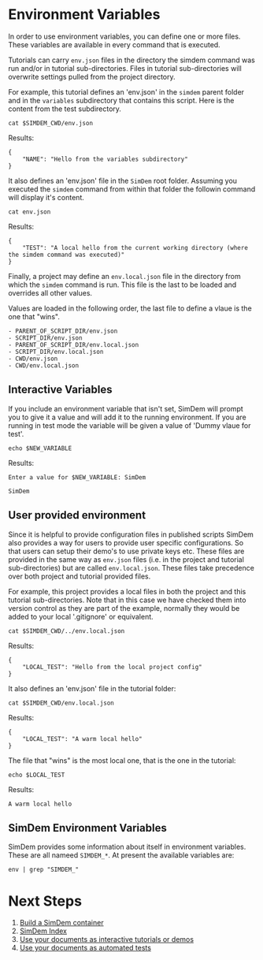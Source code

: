 # Environment Variables

In order to use environment variables, you can define one or more
files. These variables are available in every command that is
executed.

Tutorials can carry `env.json` files in the directory the simdem
command was run and/or in tutorial sub-directories. Files in tutorial
sub-directories will overwrite settings pulled from the project
directory.

For example, this tutorial defines an 'env.json' in the `simdem`
parent folder and in the `variables` subdirectory that contains this
script. Here is the content from the test subdirectory.

```
cat $SIMDEM_CWD/env.json
```

Results:

```
{
    "NAME": "Hello from the variables subdirectory"
}
```

It also defines an 'env.json' file in the `SimDem` root
folder. Assuming you executed the `simdem` command from within that
folder the followin command will display it's content.

```
cat env.json
```

Results:

```
{
    "TEST": "A local hello from the current working directory (where the simdem command was executed)"
}	
```

Finally, a project may define an `env.local.json` file in the
directory from which the `simdem` command is run. This file is the
last to be loaded and overrides all other values.

Values are loaded in the following order, the last file to define a
        vlaue is the one that "wins".
        
    - PARENT_OF_SCRIPT_DIR/env.json
    - SCRIPT_DIR/env.json
    - PARENT_OF_SCRIPT_DIR/env.local.json
    - SCRIPT_DIR/env.local.json
    - CWD/env.json
    - CWD/env.local.json


## Interactive Variables

If you include an environment variable that isn't set, SimDem will
prompt you to give it a value and will add it to the running
environment. If you are running in test mode the variable will be
given a value of 'Dummy vlaue for test'.

```
echo $NEW_VARIABLE
```

Results: 

``` Expected_Similarity=0
Enter a value for $NEW_VARIABLE: SimDem

SimDem

```

## User provided environment

Since it is helpful to provide configuration files in published
scripts SimDem also provides a way for users to provide user specific
configurations. So that users can setup their demo's to use private
keys etc. These files are provided in the same way as `env.json` files
(i.e. in the project and tutorial sub-directories) but are called
`env.local.json`. These files take precedence over both project and
tutorial provided files.

For example, this project provides a local files in both the project
and this tutorial sub-directories. Note that in this case we have
checked them into version control as they are part of the example,
normally they would be added to your local '.gitignore' or equivalent.

```
cat $SIMDEM_CWD/../env.local.json
```

Results:

```
{
    "LOCAL_TEST": "Hello from the local project config"
}
```

It also defines an 'env.json' file in the tutorial folder:

```
cat $SIMDEM_CWD/env.local.json
```

Results:

```
{
    "LOCAL_TEST": "A warm local hello"
}
```

The file that "wins" is the most local one, that is the one in the tutorial:

```
echo $LOCAL_TEST
```

Results:

```
A warm local hello
```

## SimDem Environment Variables

SimDem provides some information about itself in environment
variables. These are all nameed `SIMDEM_*`. At present the available
variables are:

```
env | grep "SIMDEM_"
```

# Next Steps

  1. [Build a SimDem container](../building/script.md)
  2. [SimDem Index](../script.md)
  3. [Use your documents as interactive tutorials or demos](../running/script.md)
  4. [Use your documents as automated tests](../testing/script.md)
